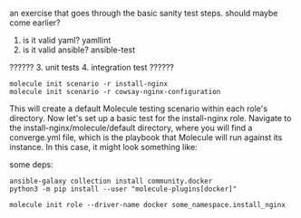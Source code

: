 an exercise that goes through the basic sanity test steps. should maybe come earlier?

1. is it valid yaml? yamllint
2. is it valid ansible? ansible-test

??????
3. unit tests
4. integration test
??????


    molecule init scenario -r install-nginx
    molecule init scenario -r cowsay-nginx-configuration

This will create a default Molecule testing scenario within each role's directory.
Now let's set up a basic test for the install-nginx role.
Navigate to the install-nginx/molecule/default directory, where you will find a converge.yml file, which is the playbook that Molecule will run against its instance. In this case, it might look something like:

some deps:

    ansible-galaxy collection install community.docker
    python3 -m pip install --user "molecule-plugins[docker]"

    molecule init role --driver-name docker some_namespace.install_nginx